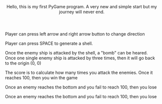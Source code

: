 <html>
 <head>
    <header> Hello, this is my first PyGame program. A very new and simple start but my journey will never end.  
</header>
 
 </head>
 <body>
 <p>Player can press left arrow and right arrow button to change direction </p> 
    <p> Player can press SPACE to generate a shell.</p>
    <p> Once the enemy ship is attacked by the shell, a "bomb" can be heared. Once one single enemy ship is attacked by three times, then it will go back to the origin (0, 0) </p>
   <p>The score is to calculate how many times you attack the enemies. Once it reaches 100, then you win the game</p>
        
   <p> Once an enemy reaches the bottom and you fail to reach 100, then you lose</p>
   <p> Once an enemy reaches the bottom and you fail to reach 100, then you lose</p>
</body>
